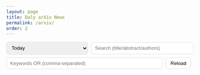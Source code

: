 ```yaml
---
layout: page
title: Daly arXiv News
permalink: /arxiv/
order: 2
---
```


<style>
  .wrap{max-width:920px;margin:0 auto;padding:0}
  .row{display:flex;gap:8px;flex-wrap:wrap;align-items:center;margin-bottom:10px}
  .in{flex:1;min-width:220px;padding:.45rem .6rem;border:1px solid #ddd;border-radius:6px}
  .btn{padding:.45rem .7rem;border:1px solid #ddd;border-radius:6px;background:#fff;cursor:pointer}
  .muted{opacity:.7}
  .card{padding:.7rem .9rem;border:1px solid #eee;border-radius:8px;margin-bottom:10px}
  .badges{margin:.2rem 0 .5rem 0}
  .badge{display:inline-block;margin-right:.4rem;padding:.1rem .35rem;border:1px solid #eee;border-radius:6px;font-size:.8rem}
</style>

<div class="wrap">
  <div class="row">
    <select id="day" class="in" style="max-width:180px">
      <option value="">Today</option>
    </select>
    <input id="q"  class="in" placeholder="Search (title/abstract/authors)">
    <input id="kw" class="in" placeholder="Keywords OR (comma-separated)">
    <button id="reload" class="btn">Reload</button>
    <span id="status" class="muted"></span>
  </div>

  <div id="list"></div>
</div>

<script>
(function(){
  const API_BASE = 'https://arxiv-backend-production.up.railway.app/arxiv';

  const $ = s => document.querySelector(s);
  const list = $('#list'), q = $('#q'), kw = $('#kw'), status = $('#status'), daySel = $('#day');

  function esc(s){ return (s||'').toString().replace(/[&<>"']/g, m => ({'&':'&amp;','<':'&lt;','>':'&gt;','"':'&quot;',"'":'&#39;'}[m])); }

  function buildURL(){
    const base = daySel.value ? `${API_BASE}/history/${daySel.value}.json` : `${API_BASE}/latest.json`;
    const u = new URL(base);
    if (q.value.trim())  u.searchParams.set('q', q.value.trim());
    if (kw.value.trim()) u.searchParams.set('kw', kw.value.trim());
    u.searchParams.set('limit','100');
    return u.toString();
  }

  function card(p){
    const id = (p.id||'').replace(/v\d+$/,'');
    const abs = p.abs || (id ? `https://arxiv.org/abs/${id}` : '#');
    const pdf = p.pdf || (id ? `https://arxiv.org/pdf/${id}.pdf` : '#');
    return `
      <article class="card">
        <div style="display:flex;justify-content:space-between;gap:10px;align-items:flex-start">
          <h3 style="margin:0 0 .35rem 0;line-height:1.2">${esc(p.title||'')}</h3>
          <div style="white-space:nowrap;flex-shrink:0">
            <a class="btn" href="${abs}" target="_blank" rel="noopener">abs</a>
            <a class="btn" href="${pdf}" target="_blank" rel="noopener">pdf</a>
          </div>
        </div>
        <div class="badges">
          <span class="badge">${esc(p.primary||'arXiv')}</span>
          ${p.date ? `<span class="badge">${esc(p.date)}</span>` : ''}
          ${id ? `<span class="badge">arXiv:${esc(id)}</span>` : ''}
        </div>
        <div class="muted">${esc(Array.isArray(p.authors)?p.authors.join(', '):(p.authors||''))}</div>
        ${p.abstract ? `<details style="margin-top:.4rem"><summary>Abstract</summary><p>${esc(p.abstract)}</p></details>` : ''}
      </article>
    `;
  }

  async function load(){
    list.innerHTML = '<div class="muted">Loading…</div>';
    status.textContent = '';
    try{
      const url = buildURL();
      const r = await fetch(url, {cache:'no-store'});  // requires backend CORS allow for your origin
      if(!r.ok) throw new Error('HTTP '+r.status);
      const items = await r.json();
      list.innerHTML = (Array.isArray(items) && items.length)
        ? items.map(card).join('')
        : '<div class="muted">No items.</div>';
      status.textContent = `${Array.isArray(items)?items.length:0} item(s) ${daySel.value ? '· '+daySel.value : '· Today'}`;
    }catch(err){
      list.innerHTML = '<div style="color:#c0392b">Failed to load. Open console for details.</div>';
      console.error(err);
    }
  }

  async function loadHistoryList(){
    try{
      const r = await fetch(`${API_BASE}/history`, {cache:'no-store'});
      if(!r.ok) return;
      const files = await r.json();
      if(Array.isArray(files)){
        files.forEach(fn=>{
          const d = fn.replace(/\.json$/,'');
          const opt = document.createElement('option');
          opt.value = d; opt.textContent = d;
          daySel.appendChild(opt);
        });
      }
    }catch{}
  }

  // wire up
  $('#reload').onclick = load;
  q.oninput  = () => load();
  kw.oninput = () => load();
  daySel.onchange = () => load();

  async function boot(){ await loadHistoryList(); await load(); }

  if(document.readyState === 'loading') document.addEventListener('DOMContentLoaded', boot);
  else boot();

  // If you navigate here via PJAX, inline scripts won't run; prefer direct load or disable PJAX on the nav link to /arxiv/.
})();
</script>
